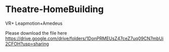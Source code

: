 # Theatre-HomeBuilding
 VR+ Leapmotion+Amedeus 

Please download the file here
https://drive.google.com/drive/folders/1DonPRMEUsZ47ceZ7uq09CN7mbUi2CFOH?usp=sharing
